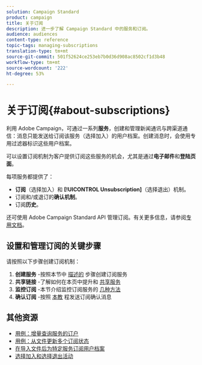 ```yaml
---
solution: Campaign Standard
product: campaign
title: 关于订阅
description: 进一步了解 Campaign Standard 中的服务和订阅。
audience: audiences
content-type: reference
topic-tags: managing-subscriptions
translation-type: tm+mt
source-git-commit: 501f52624ce253eb7b0d36d908ac8502cf1d3b48
workflow-type: tm+mt
source-wordcount: '222'
ht-degree: 53%

---
```



# 关于订阅{#about-subscriptions}

利用 Adobe Campaign，可通过一系列&#x200B;**服务**，创建和管理新闻通讯与跨渠道通信：消息只能发送给订阅该服务（选择加入）的用户档案。创建消息时，会使用专用过滤器标识这些用户档案。

可以设置订阅机制为客户提供订阅这些服务的机会，尤其是通过&#x200B;**电子邮件**&#x200B;和&#x200B;**登陆页面**。

每项服务都提供了：

* **订阅**（选择加入）和 **[!UICONTROL Unsubscription]**（选择退出）机制。
* 订阅和/或退订的&#x200B;**确认机制**。
* 订阅&#x200B;**历史**。

还可使用 Adobe Campaign Standard API 管理订阅。有关更多信息，请参阅[专用文档](../../api/using/creating-a-service.md)。

## 设置和管理订阅的关键步骤

请按照以下步骤创建订阅机制：

1. **创建服务** -按照本节中 [描述的](../../audiences/using/creating-a-service.md) 步骤创建订阅服务
1. **共享链接** -了解如何在本页中提升和 [共享服务](../../audiences/using/promoting-a-service.md)
1. **监控订阅** -本节介绍监控订阅服务的 [几种方法](../../audiences/using/monitoring-subscriptions.md)
1. **确认订阅** -按照 [本教](../../audiences/using/confirming-subscription-to-a-service.md) 程发送订阅确认消息

## 其他资源

* [用例：增量查询服务的订户](../../automating/using/incremental-query-on-subscribers.md)
* [用例：从文件更新多个订阅状态](../../automating/using/updating-subscriptions-from-file.md)
* [在导入文件后为特定服务订阅用户档案](../../automating/using/subscribing-profiles-from-file.md)
* [选择加入和选择退出活动](../../audiences/using/about-opt-in-and-opt-out-in-campaign.md)
